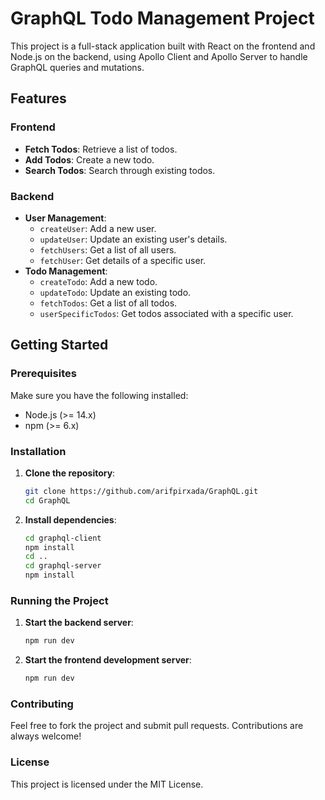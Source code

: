 # GraphQL Todo Management Project

This project is a full-stack application built with React on the frontend and Node.js on the backend, using Apollo Client and Apollo Server to handle GraphQL queries and mutations.

## Features

### Frontend
- **Fetch Todos**: Retrieve a list of todos.
- **Add Todos**: Create a new todo.
- **Search Todos**: Search through existing todos.

### Backend
- **User Management**: 
  - `createUser`: Add a new user.
  - `updateUser`: Update an existing user's details.
  - `fetchUsers`: Get a list of all users.
  - `fetchUser`: Get details of a specific user.
- **Todo Management**:
  - `createTodo`: Add a new todo.
  - `updateTodo`: Update an existing todo.
  - `fetchTodos`: Get a list of all todos.
  - `userSpecificTodos`: Get todos associated with a specific user.

## Getting Started

### Prerequisites
Make sure you have the following installed:
- Node.js (>= 14.x)
- npm (>= 6.x)

### Installation

1. **Clone the repository**:
    ```bash
    git clone https://github.com/arifpirxada/GraphQL.git
    cd GraphQL
    ```

2. **Install dependencies**:
    ```bash
    cd graphql-client
    npm install
    cd ..
    cd graphql-server
    npm install
    ```

### Running the Project

1. **Start the backend server**:
    ```bash
    npm run dev
    ```

2. **Start the frontend development server**:
    ```bash
    npm run dev
    ```

### Contributing

Feel free to fork the project and submit pull requests. Contributions are always welcome!

### License

This project is licensed under the MIT License.